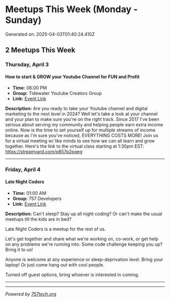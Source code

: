 # Meetups This Week (Monday - Sunday)

Generated on: 2025-04-03T01:40:24.410Z

## 2 Meetups This Week

### Thursday, April 3

#### How to start & GROW your Youtube Channel for FUN and Profit

- **Time:** 06:00 PM
- **Group:** Tidewater Youtube Creators Group
- **Link:** [Event Link](https://www.meetup.com/tidewater-youtube-creators-group/events/305698049/)

**Description:**
Are you ready to take your Youtube channel and digital marketing to the next level in 2024? Well let's take a look at your channel and your plan to make sure you're on the right track.
Since 2017 I've been serious about serving my community and helping people earn extra income online. Now is the time to set yourself up for multiple streams of income because as I'm sure you've noticed, EVERYTHING COSTS MORE!
Join us for a virtual meeting w/ like minds to see how we can all learn and grow together. Here's the link to the virtual class starting at 1:30pm EST: https://streamyard.com/p857p2pqeg

---

### Friday, April 4

#### Late Night Coders

- **Time:** 01:00 AM
- **Group:** 757 Developers
- **Link:** [Event Link](https://www.meetup.com/757dev/events/306905547/)

**Description:**
Can't sleep? Stay up all night coding? Or can't make the usual meetups till the kids are in bed?

Late Night Coders is a meetup for the rest of us.

Let's get together and share what we're working on, co-work, or get help on any problems we're running into. Some code challenge keeping you up? Bring it to us!

Anyone is welcome at any experience or sleep-deprivation level. Bring your laptop! Or just come hang out with cool people.

Turned off guest options, bring whoever is interested in coming.

---



---

*Powered by [757tech.org](https://757tech.org)*